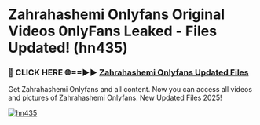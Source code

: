 # Zahrahashemi Onlyfans Original Videos 0nlyFans Leaked - Files Updated! (hn435)

<h3>🔴 CLICK HERE 🌐==►► <a href="https://tinyurl.com/2jnfzry5" rel="nofollow">Zahrahashemi Onlyfans Updated Files</a></h3>

Get Zahrahashemi Onlyfans and all content. Now you can access all videos and pictures of Zahrahashemi Onlyfans. New Updated Files 2025!

[![hn435](https://i.imgur.com/GyGTBgg.gif)](https://tinyurl.com/2jnfzry5)

